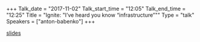 +++
Talk_date = "2017-11-02"
Talk_start_time = "12:05"
Talk_end_time = "12:25"
Title = "Ignite: \"I’ve heard you know “infrastructure”\""
Type = "talk"
Speakers = ["anton-babenko"]
+++


[slides](/events/2017-oslo/slides/anton-babenko.pdf)
